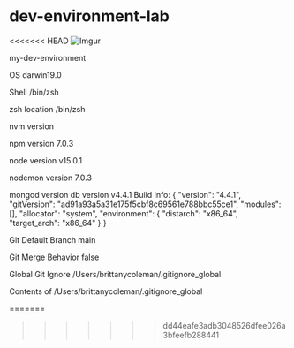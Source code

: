 # dev-environment-lab

<<<<<<< HEAD
![Imgur](https://i.imgur.com/IsI8u9d.png)

my-dev-environment

OS
darwin19.0

Shell
/bin/zsh

zsh location
/bin/zsh

nvm version

npm version
7.0.3

node version
v15.0.1

nodemon version
7.0.3

mongod version
db version v4.4.1
Build Info: {
    "version": "4.4.1",
    "gitVersion": "ad91a93a5a31e175f5cbf8c69561e788bbc55ce1",
    "modules": [],
    "allocator": "system",
    "environment": {
        "distarch": "x86_64",
        "target_arch": "x86_64"
    }
}

Git Default Branch
main

Git Merge Behavior
false

Global Git Ignore
/Users/brittanycoleman/.gitignore_global

Contents of /Users/brittanycoleman/.gitignore_global

=======
>>>>>>> dd44eafe3adb3048526dfee026a3bfeefb288441

